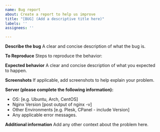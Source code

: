 ```yaml
---
name: Bug report
about: Create a report to help us improve
title: "[BUG] (Add a descriptive title here)"
labels: ''
assignees: ''

---
```


**Describe the bug**
A clear and concise description of what the bug is.

**To Reproduce**
Steps to reproduce the behavior:

**Expected behavior**
A clear and concise description of what you expected to happen.

**Screenshots**
If applicable, add screenshots to help explain your problem.

**Server (please complete the following information):**
 - OS: [e.g. Ubuntu, Arch, CentOS]
 - Nginx Version [post output of nginx -v]
 - Other Environments [e.g. Plesk, CPanel - include Version]
 - Any applicable error messages.

**Additional information**
Add any other context about the problem here.
